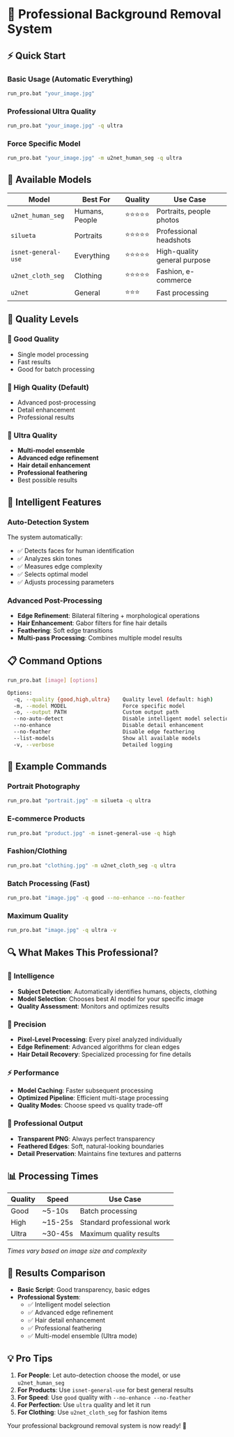# 🚀 Professional Background Removal System

## ⚡ Quick Start

### Basic Usage (Automatic Everything)
```bash
run_pro.bat "your_image.jpg"
```

### Professional Ultra Quality
```bash
run_pro.bat "your_image.jpg" -q ultra
```

### Force Specific Model
```bash
run_pro.bat "your_image.jpg" -m u2net_human_seg -q ultra
```

## 🎯 Available Models

| Model | Best For | Quality | Use Case |
|-------|----------|---------|----------|
| `u2net_human_seg` | Humans, People | ⭐⭐⭐⭐⭐ | Portraits, people photos |
| `silueta` | Portraits | ⭐⭐⭐⭐⭐ | Professional headshots |
| `isnet-general-use` | Everything | ⭐⭐⭐⭐⭐ | High-quality general purpose |
| `u2net_cloth_seg` | Clothing | ⭐⭐⭐⭐⭐ | Fashion, e-commerce |
| `u2net` | General | ⭐⭐⭐ | Fast processing |

## 🔧 Quality Levels

### 🥉 Good Quality
- Single model processing
- Fast results
- Good for batch processing

### 🥈 High Quality (Default)
- Advanced post-processing
- Detail enhancement
- Professional results

### 🥇 Ultra Quality
- **Multi-model ensemble**
- **Advanced edge refinement**
- **Hair detail enhancement**
- **Professional feathering**
- Best possible results

## 🧠 Intelligent Features

### Auto-Detection System
The system automatically:
- ✅ Detects faces for human identification
- ✅ Analyzes skin tones
- ✅ Measures edge complexity
- ✅ Selects optimal model
- ✅ Adjusts processing parameters

### Advanced Post-Processing
- **Edge Refinement**: Bilateral filtering + morphological operations
- **Hair Enhancement**: Gabor filters for fine hair details
- **Feathering**: Soft edge transitions
- **Multi-pass Processing**: Combines multiple model results

## 📋 Command Options

```bash
run_pro.bat [image] [options]

Options:
  -q, --quality {good,high,ultra}    Quality level (default: high)
  -m, --model MODEL                  Force specific model
  -o, --output PATH                  Custom output path
  --no-auto-detect                   Disable intelligent model selection
  --no-enhance                       Disable detail enhancement
  --no-feather                       Disable edge feathering
  --list-models                      Show all available models
  -v, --verbose                      Detailed logging
```

## 🎨 Example Commands

### Portrait Photography
```bash
run_pro.bat "portrait.jpg" -m silueta -q ultra
```

### E-commerce Products
```bash
run_pro.bat "product.jpg" -m isnet-general-use -q high
```

### Fashion/Clothing
```bash
run_pro.bat "clothing.jpg" -m u2net_cloth_seg -q ultra
```

### Batch Processing (Fast)
```bash
run_pro.bat "image.jpg" -q good --no-enhance --no-feather
```

### Maximum Quality
```bash
run_pro.bat "image.jpg" -q ultra -v
```

## 🔍 What Makes This Professional?

### 🧠 **Intelligence**
- **Subject Detection**: Automatically identifies humans, objects, clothing
- **Model Selection**: Chooses best AI model for your specific image
- **Quality Assessment**: Monitors and optimizes results

### 🎯 **Precision**
- **Pixel-Level Processing**: Every pixel analyzed individually
- **Edge Refinement**: Advanced algorithms for clean edges
- **Hair Detail Recovery**: Specialized processing for fine details

### ⚡ **Performance**
- **Model Caching**: Faster subsequent processing
- **Optimized Pipeline**: Efficient multi-stage processing
- **Quality Modes**: Choose speed vs quality trade-off

### 🎨 **Professional Output**
- **Transparent PNG**: Always perfect transparency
- **Feathered Edges**: Soft, natural-looking boundaries
- **Detail Preservation**: Maintains fine textures and patterns

## 📊 Processing Times

| Quality | Speed | Use Case |
|---------|-------|----------|
| Good | ~5-10s | Batch processing |
| High | ~15-25s | Standard professional work |
| Ultra | ~30-45s | Maximum quality results |

*Times vary based on image size and complexity*

## 🎯 Results Comparison

- **Basic Script**: Good transparency, basic edges
- **Professional System**: 
  - ✅ Intelligent model selection
  - ✅ Advanced edge refinement
  - ✅ Hair detail enhancement
  - ✅ Professional feathering
  - ✅ Multi-model ensemble (Ultra mode)

## 💡 Pro Tips

1. **For People**: Let auto-detection choose the model, or use `u2net_human_seg`
2. **For Products**: Use `isnet-general-use` for best general results
3. **For Speed**: Use `good` quality with `--no-enhance --no-feather`
4. **For Perfection**: Use `ultra` quality and let it run
5. **For Clothing**: Use `u2net_cloth_seg` for fashion items

Your professional background removal system is now ready! 🎉
